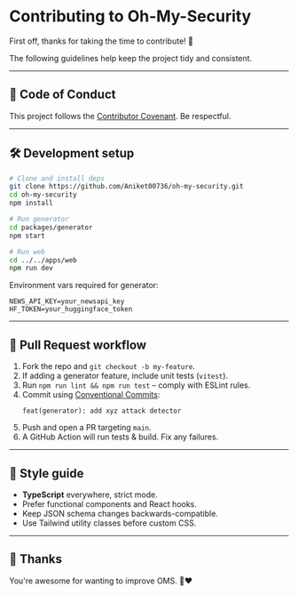 # Contributing to Oh-My-Security

First off, thanks for taking the time to contribute! 🙏

The following guidelines help keep the project tidy and consistent.

---

## 📜 Code of Conduct

This project follows the [Contributor Covenant](https://www.contributor-covenant.org/). Be respectful.

---

## 🛠 Development setup

```bash
# Clone and install deps
git clone https://github.com/Aniket00736/oh-my-security.git
cd oh-my-security
npm install

# Run generator
cd packages/generator
npm start

# Run web
cd ../../apps/web
npm run dev
```

Environment vars required for generator:

```
NEWS_API_KEY=your_newsapi_key
HF_TOKEN=your_huggingface_token
```

---

## 🚀 Pull Request workflow

1. Fork the repo and `git checkout -b my-feature`.
2. If adding a generator feature, include unit tests (`vitest`).
3. Run `npm run lint && npm run test` – comply with ESLint rules.
4. Commit using [Conventional Commits](https://www.conventionalcommits.org/en/v1.0.0/):
   ```
   feat(generator): add xyz attack detector
   ```
5. Push and open a PR targeting `main`.
6. A GitHub Action will run tests & build. Fix any failures.

---

## 📑 Style guide

- **TypeScript** everywhere, strict mode.
- Prefer functional components and React hooks.
- Keep JSON schema changes backwards-compatible.
- Use Tailwind utility classes before custom CSS.

---

## 🙌 Thanks

You're awesome for wanting to improve OMS. ​​💙❤️
